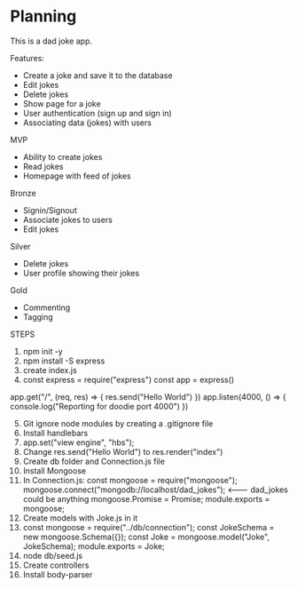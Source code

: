 # Planning

This is a dad joke app.

Features:

* Create a joke and save it to the database
* Edit jokes
* Delete jokes
* Show page for a joke
* User authentication (sign up and sign in)
* Associating data (jokes) with users

MVP

* Ability to create jokes
* Read jokes
* Homepage with feed of jokes

Bronze

* Signin/Signout
* Associate jokes to users
* Edit jokes

Silver

* Delete jokes
* User profile showing their jokes

Gold

* Commenting
* Tagging

STEPS

1.  npm init -y
2.  npm install -S express
3.  create index.js
4.  const express = require("express")
    const app = express()

app.get("/", (req, res) => {
res.send("Hello World")
})
app.listen(4000, () => {
console.log("Reporting for doodie port 4000")
})

5.  Git ignore node modules by creating a .gitignore file
6.  Install handlebars
7.  app.set("view engine", "hbs");
8.  Change res.send("Hello World") to res.render("index")
9.  Create db folder and Connection.js file
10. Install Mongoose
11. In Connection.js:
    const mongoose = require("mongoose");
    mongoose.connect("mongodb://localhost/dad_jokes"); <--- dad_jokes could be anything
    mongoose.Promise = Promise;
    module.exports = mongoose;
12. Create models with Joke.js in it
13. const mongoose = require("../db/connection");
    const JokeSchema = new mongoose.Schema({});
    const Joke = mongoose.model("Joke", JokeSchema);
    module.exports = Joke;
14. node db/seed.js
15. Create controllers
16. Install body-parser
